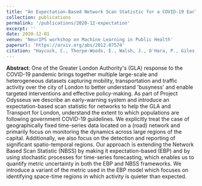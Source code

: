 ```yaml
---
title: "An Expectation-Based Network Scan Statistic for a COVID-19 Early Warning System"
collection: publications
permalink: '/publications/2020-12-expectation'
excerpt: ''
date: 2020-12-01
venue: 'NeurIPS workshop on Machine Learning in Public Health'
paperurl: 'https://arxiv.org/abs/2012.07574'
citation: "Haycock, C., Thorpe-Woods, E., Walsh, J., O'Hara, P., Giles, O., Dhir, N., and Damoulas, T. (2020). An expectation-based network scan statistic for a covid-19 early warning system. Machine Learning in Public Health workshop, Neural Information Processing Systems."
---
```


**Abstract**: One of the Greater London Authority's (GLA) response to the COVID-19 pandemic brings together multiple large-scale and heterogeneous datasets capturing mobility, transportation and traffic activity over the city of London to better understand 'busyness' and enable targeted interventions and effective policy-making. As part of Project Odysseus we describe an early-warning system and introduce an expectation-based scan statistic for networks to help the GLA and Transport for London, understand the extent to which populations are following government COVID-19 guidelines. We explicitly treat the case of geographically fixed time-series data located on a (road) network and primarily focus on monitoring the dynamics across large regions of the capital. Additionally, we also focus on the detection and reporting of significant spatio-temporal regions. Our approach is extending the Network Based Scan Statistic (NBSS) by making it expectation-based (EBP) and by using stochastic processes for time-series forecasting, which enables us to quantify metric uncertainty in both the EBP and NBSS frameworks. We introduce a variant of the metric used in the EBP model which focuses on identifying space-time regions in which activity is quieter than expected. 